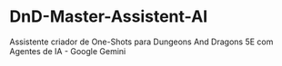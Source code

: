# DnD-Master-Assistent-AI
Assistente criador de One-Shots para Dungeons And Dragons 5E com Agentes de IA - Google Gemini
